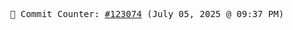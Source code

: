 <p align="center">
    <samp>
        📮 Commit Counter: <a href="https://github.com/Javascript-void0/Javascript-void0/commits/main">#123074</a> (July 05, 2025 @ 09:37 PM)
    </samp>
</p>